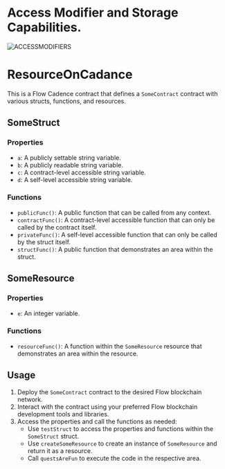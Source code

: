 # Access Modifier and Storage Capabilities.
![ACCESSMODIFIERS](https://github.com/Rajuu268/FlowProject2/assets/130633777/512c47ef-2b14-4caa-9772-f1f6e7e64f2f)
# ResourceOnCadance

This is a Flow Cadence contract that defines a `SomeContract` contract with various structs, functions, and resources.

## SomeStruct

### Properties
- `a`: A publicly settable string variable.
- `b`: A publicly readable string variable.
- `c`: A contract-level accessible string variable.
- `d`: A self-level accessible string variable.

### Functions
- `publicFunc()`: A public function that can be called from any context.
- `contractFunc()`: A contract-level accessible function that can only be called by the contract itself.
- `privateFunc()`: A self-level accessible function that can only be called by the struct itself.
- `structFunc()`: A public function that demonstrates an area within the struct.

## SomeResource

### Properties
- `e`: An integer variable.

### Functions
- `resourceFunc()`: A function within the `SomeResource` resource that demonstrates an area within the resource.

## Usage

1. Deploy the `SomeContract` contract to the desired Flow blockchain network.
2. Interact with the contract using your preferred Flow blockchain development tools and libraries.
3. Access the properties and call the functions as needed:
   - Use `testStruct` to access the properties and functions within the `SomeStruct` struct.
   - Use `createSomeResource` to create an instance of `SomeResource` and return it as a resource.
   - Call `questsAreFun` to execute the code in the respective area.


